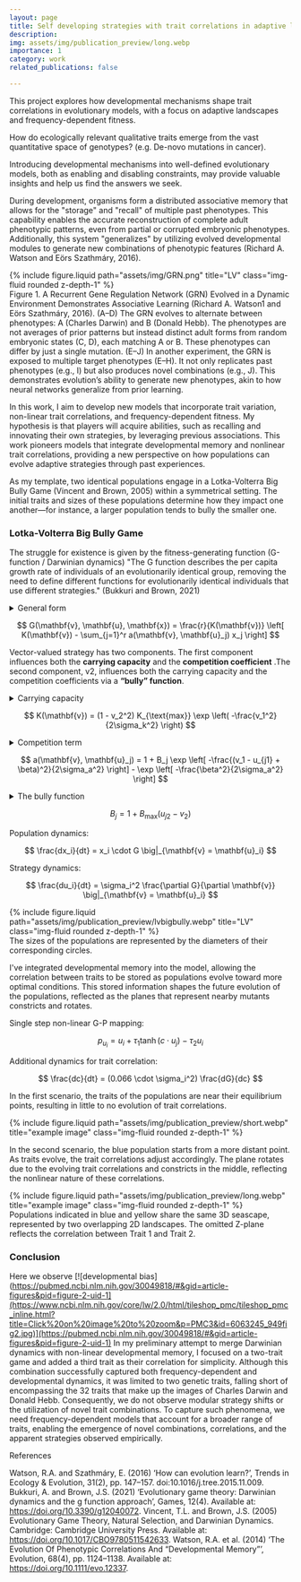 ```yaml
---
layout: page
title: Self developing strategies with trait correlations in adaptive landscapes
description:
img: assets/img/publication_preview/long.webp
importance: 1
category: work
related_publications: false

---
```


This project explores how developmental mechanisms shape trait correlations in evolutionary models, with a focus on adaptive landscapes and frequency-dependent fitness.

How do ecologically relevant qualitative traits emerge from the vast quantitative space of genotypes? (e.g. De-novo mutations in cancer).

Introducing developmental mechanisms into well-defined evolutionary models, both as enabling and disabling constraints, may provide valuable insights and help us find the answers we seek.

During development, organisms form a distributed associative memory that allows for the "storage" and "recall" of multiple past phenotypes. This capability enables the accurate reconstruction of complete adult phenotypic patterns, even from partial or corrupted embryonic phenotypes. Additionally, this system "generalizes" by utilizing evolved developmental modules to generate new combinations of phenotypic features  (Richard A. Watson and Eörs Szathmáry, 2016).
<div class="row">
    <div class="col-sm mt-3 mt-md-0">
    {% include figure.liquid path="assets/img/GRN.png" title="LV" class="img-fluid rounded z-depth-1" %}
    </div>
</div>
<div class="caption">
    Figure 1. A Recurrent Gene Regulation Network (GRN) Evolved in a Dynamic Environment Demonstrates Associative Learning (Richard A. Watson1 and Eörs Szathmáry, 2016). (A–D) The GRN evolves to alternate between phenotypes: A (Charles Darwin) and B (Donald Hebb). The phenotypes are not averages of prior patterns but instead distinct adult forms from random embryonic states (C, D), each matching A or B. These phenotypes can differ by just a single mutation. (E–J) In another experiment, the GRN is exposed to multiple target phenotypes (E–H). It not only replicates past phenotypes (e.g., I) but also produces novel combinations (e.g., J). This demonstrates evolution’s ability to generate new phenotypes, akin to how neural networks generalize from prior learning.
</div>
<div class="">
</div>


In this work, I aim to develop new models that incorporate trait variation, non-linear trait correlations, and frequency-dependent fitness. My hypothesis is that players will acquire abilities, such as recalling and innovating their own strategies, by leveraging previous associations.
This work pioneers models that integrate developmental memory and nonlinear trait correlations, providing a new perspective on how populations can evolve adaptive strategies through past experiences.

As my template, two identical populations engage in a Lotka-Volterra Big Bully Game (Vincent and Brown, 2005) within a symmetrical setting. The initial traits and sizes of these populations determine how they impact one another—for instance, a larger population tends to bully the smaller one. 
### Lotka-Volterra Big Bully Game

The struggle for existence is given by the fitness-generating function (G-function / Darwinian dynamics) "The G function describes the per capita growth rate of individuals of an evolutionarily identical group, removing the need to define different functions for evolutionarily identical individuals that use different strategies." (Bukkuri and Brown, 2021)

<details>
 <summary>General form</summary>
 $$
  G(\mathbf{v}, \mathbf{u}, \mathbf{x}) \big|_{\mathbf{v} = \mathbf{u}_i}
 $$
</details>


$$
G(\mathbf{v}, \mathbf{u}, \mathbf{x}) = \frac{r}{K(\mathbf{v})} \left[ K(\mathbf{v}) - \sum_{j=1}^r a(\mathbf{v}, \mathbf{u}_j) x_j \right]
$$

Vector-valued strategy has two components. The first component influences both the **carrying capacity** and the **competition coefficient** .The second component, v2, influences both the carrying capacity and the competition coefficients via a **“bully” function**.

<details>
 <summary>Carrying capacity</summary>
 Carrying capacity takes on a maximum value at v =0.The variance oft his distribution, σ2 k , determines the severity with which an individual loses carrying capacity as its strategy deviates from v = 0. With a larger variance, the individual suffers less from a deviation.
</details>


$$
K(\mathbf{v}) = (1 - v_2^2) K_{\text{max}} \exp \left( -\frac{v_1^2}{2\sigma_k^2} \right)
$$

<details>
 <summary>Competition term</summary>
 The competition term is a normal distribution with respect to v and takes on a maximum when v =uj. Its variance, σ2 a, determines how quickly the competition coefficient changes as competitors deviate in their strategy values. A large variance means that the competition coefficient changes slowly with changes in v. The term β introduces an asymmetry into the competition. When β>0, an individual with a larger value for v1 has a larger negative effect on an individual with a smaller v1.
</details>

$$
a(\mathbf{v}, \mathbf{u}_j) = 1 + B_j \exp \left[ -\frac{(v_1 - u_{j1} + \beta)^2}{2\sigma_a^2} \right] - \exp \left[ -\frac{\beta^2}{2\sigma_a^2} \right]
$$

<details>
 <summary>The bully function</summary>
 The bully function, describes forms of competition where being slightly larger than your neighbor confers a competitive advantage by reducing the negative effects of others and increasing one’s own negative effect on others.
</details>

$$
B_j = 1 + B_{\text{max}} (u_{j2} - v_2)
$$

Population dynamics:

$$
\frac{dx_i}{dt} = x_i \cdot G \big|_{\mathbf{v} = \mathbf{u}_i}
$$

Strategy dynamics:

$$
\frac{du_i}{dt} = \sigma_i^2 \frac{\partial G}{\partial \mathbf{v}} \big|_{\mathbf{v} = \mathbf{u}_i}
$$

<div class="row">
    <div class="col-sm mt-3 mt-md-0">
    {% include figure.liquid path="assets/img/publication_preview/lvbigbully.webp" title="LV" class="img-fluid rounded z-depth-1" %}
    </div>
</div>
<div class="caption">
    The sizes of the populations are represented by the diameters of their corresponding circles.
</div>
<div class="">
</div>

I've integrated developmental memory into the model, allowing the correlation between traits to be stored as populations evolve toward more optimal conditions. This stored information shapes the future evolution of the populations, reflected as the planes that represent nearby mutants constricts and rotates.

Single step non-linear G-P mapping:

$$
p_{u_i} = u_i + \tau_1 \tanh(c \cdot u_j) - \tau_2 u_i
$$

Additional dynamics for trait correlation:

$$
\frac{dc}{dt} = (0.066 \cdot \sigma_i^2) \frac{dG}{dc}
$$

In the first scenario, the traits of the populations are near their equilibrium points, resulting in little to no evolution of trait correlations.

<div class="row">
    <div class="col-sm mt-3 mt-md-0">
        {% include figure.liquid path="assets/img/publication_preview/short.webp" title="example image" class="img-fluid rounded z-depth-1" %}
    </div>
</div>


In the second scenario, the blue population starts from a more distant point. As traits evolve, the trait correlations adjust accordingly. The plane rotates due to the evolving trait correlations and constricts in the middle, reflecting the nonlinear nature of these correlations.

<div class="row">
    <div class="col-sm mt-3 mt-md-0">
        {% include figure.liquid path="assets/img/publication_preview/long.webp" title="example image" class="img-fluid rounded z-depth-1" %}
    </div>
</div>
<div class="caption">
    Populations indicated in blue and yellow share the same 3D seascape, represented by two overlapping 2D landscapes. The omitted Z-plane reflects the correlation between Trait 1 and Trait 2.
</div>
<div class="">
</div>

### Conclusion

Here we observe [![developmental bias](https://pubmed.ncbi.nlm.nih.gov/30049818/#&gid=article-figures&pid=figure-2-uid-1](https://www.ncbi.nlm.nih.gov/core/lw/2.0/html/tileshop_pmc/tileshop_pmc_inline.html?title=Click%20on%20image%20to%20zoom&p=PMC3&id=6063245_949fig2.jpg)](https://pubmed.ncbi.nlm.nih.gov/30049818/#&gid=article-figures&pid=figure-2-uid-1)
In my preliminary attempt to merge Darwinian dynamics with non-linear developmental memory, I focused on a two-trait game and added a third trait as their correlation for simplicity. Although this combination successfully captured both frequency-dependent and developmental dynamics, it was limited to two genetic traits, falling short of encompassing the 32 traits that make up the images of Charles Darwin and Donald Hebb. Consequently, we do not observe modular strategy shifts or the utilization of novel trait combinations. To capture such phenomena, we need frequency-dependent models that account for a broader range of traits, enabling the emergence of novel combinations, correlations, and the apparent strategies observed empirically.


References

Watson, R.A. and Szathmáry, E. (2016) ‘How can evolution learn?’, Trends in Ecology &amp; Evolution, 31(2), pp. 147–157. doi:10.1016/j.tree.2015.11.009.
Bukkuri, A. and Brown, J.S. (2021) ‘Evolutionary game theory: Darwinian dynamics and the g function approach’, Games, 12(4). Available at: https://doi.org/10.3390/g12040072.
Vincent, T.L. and Brown, J.S. (2005) Evolutionary Game Theory, Natural Selection, and Darwinian Dynamics. Cambridge: Cambridge University Press. Available at: https://doi.org/10.1017/CBO9780511542633.
Watson, R.A. et al. (2014) ‘The Evolution Of Phenotypic Correlations And “Developmental Memory”’, Evolution, 68(4), pp. 1124–1138. Available at: https://doi.org/10.1111/evo.12337.
